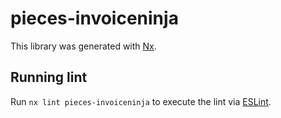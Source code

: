 # pieces-invoiceninja

This library was generated with [Nx](https://nx.dev).

## Running lint

Run `nx lint pieces-invoiceninja` to execute the lint via [ESLint](https://eslint.org/).
